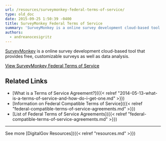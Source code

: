 ```yaml
---
url: /resources/surveymonkey-federal-terms-of-service/
type: old_doc
date: 2015-09-25 1:50:39 -0400
title: SurveyMonkey Federal Terms of Service
summary: 'SurveyMonkey is a online survey development cloud-based tool that provides free, customizable surveys as well as  data analysis. View SurveyMonkey Federal Terms of Service Related Links What is a Terms of Service Agreement? Information on Federal Compatible Terms of Service List of Federal Terms of Service Agreements     See more DigitalGov Resources    '
authors:
  - andreanocesigritz
---
```


[SurveyMonkey](http://www.surveymonkey.com) is a online survey development cloud-based tool that provides free, customizable surveys as well as  data analysis.<sup id="cite_ref-7" class="reference"></sup>

<a class="button" style="color: #000000" href="http://www.surveymonkey.com/mp/policy/terms-of-use-government/">View SurveyMonkey Federal Terms of Service</a>

## Related Links

  * [What is a Terms of Service Agreement?]({{< relref "2014-05-13-what-is-a-terms-of-service-and-how-do-i-get-one.md" >}})
  * [Information on Federal Compatible Terms of Service]({{< relref "federal-compatible-terms-of-service-agreements.md" >}})
  * [List of Federal Terms of Service Agreements]({{< relref "federal-compatible-terms-of-service-agreements.md" >}})

 

* * *

 

See more [DigitalGov Resources]({{< relref "resources.md" >}})

 

 